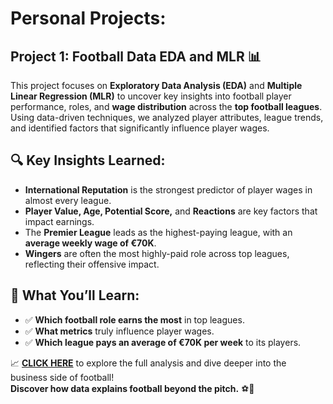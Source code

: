 # Personal Projects:

##  **Project 1: Football Data EDA and MLR** 📊

This project focuses on **Exploratory Data Analysis (EDA)** and **Multiple Linear Regression (MLR)** to uncover key insights into football player performance, roles, and **wage distribution** across the **top football leagues**. Using data-driven techniques, we analyzed player attributes, league trends, and identified factors that significantly influence player wages.

## 🔍 **Key Insights Learned:**
- **International Reputation** is the strongest predictor of player wages in almost every league.
- **Player Value, Age, Potential Score,** and **Reactions** are key factors that impact earnings.
- The **Premier League** leads as the highest-paying league, with an **average weekly wage of €70K**.
- **Wingers** are often the most highly-paid role across top leagues, reflecting their offensive impact.

## 🚀 **What You’ll Learn:**
- ✅ **Which football role earns the most** in top leagues.
- ✅ **What metrics** truly influence player wages.
- ✅ **Which league pays an average of €70K per week** to its players.

📈 **[CLICK HERE](#)** to explore the full analysis and dive deeper into the business side of football!  
**Discover how data explains football beyond the pitch.** ⚽💼